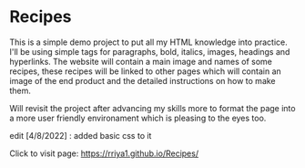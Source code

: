 # Recipes
This is a simple demo project to put all my HTML knowledge into practice. 
I'll be using simple tags for paragraphs, bold, italics, images, headings and hyperlinks.
The website will contain a main image and names of some recipes, these recipes will be linked to other pages which will contain an image of the end product and the detailed instructions on how to make them.

Will revisit the project after advancing my skills more to format the page into a more user friendly environament which is pleasing to the eyes too.

edit [4/8/2022] : added basic css to it

Click to visit page: https://rriya1.github.io/Recipes/

